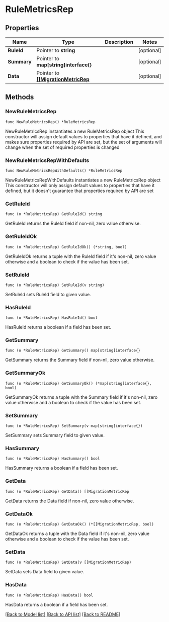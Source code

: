 # RuleMetricsRep

## Properties

Name | Type | Description | Notes
------------ | ------------- | ------------- | -------------
**RuleId** | Pointer to **string** |  | [optional] 
**Summary** | Pointer to **map[string]interface{}** |  | [optional] 
**Data** | Pointer to [**[]MigrationMetricRep**](MigrationMetricRep.md) |  | [optional] 

## Methods

### NewRuleMetricsRep

`func NewRuleMetricsRep() *RuleMetricsRep`

NewRuleMetricsRep instantiates a new RuleMetricsRep object
This constructor will assign default values to properties that have it defined,
and makes sure properties required by API are set, but the set of arguments
will change when the set of required properties is changed

### NewRuleMetricsRepWithDefaults

`func NewRuleMetricsRepWithDefaults() *RuleMetricsRep`

NewRuleMetricsRepWithDefaults instantiates a new RuleMetricsRep object
This constructor will only assign default values to properties that have it defined,
but it doesn't guarantee that properties required by API are set

### GetRuleId

`func (o *RuleMetricsRep) GetRuleId() string`

GetRuleId returns the RuleId field if non-nil, zero value otherwise.

### GetRuleIdOk

`func (o *RuleMetricsRep) GetRuleIdOk() (*string, bool)`

GetRuleIdOk returns a tuple with the RuleId field if it's non-nil, zero value otherwise
and a boolean to check if the value has been set.

### SetRuleId

`func (o *RuleMetricsRep) SetRuleId(v string)`

SetRuleId sets RuleId field to given value.

### HasRuleId

`func (o *RuleMetricsRep) HasRuleId() bool`

HasRuleId returns a boolean if a field has been set.

### GetSummary

`func (o *RuleMetricsRep) GetSummary() map[string]interface{}`

GetSummary returns the Summary field if non-nil, zero value otherwise.

### GetSummaryOk

`func (o *RuleMetricsRep) GetSummaryOk() (*map[string]interface{}, bool)`

GetSummaryOk returns a tuple with the Summary field if it's non-nil, zero value otherwise
and a boolean to check if the value has been set.

### SetSummary

`func (o *RuleMetricsRep) SetSummary(v map[string]interface{})`

SetSummary sets Summary field to given value.

### HasSummary

`func (o *RuleMetricsRep) HasSummary() bool`

HasSummary returns a boolean if a field has been set.

### GetData

`func (o *RuleMetricsRep) GetData() []MigrationMetricRep`

GetData returns the Data field if non-nil, zero value otherwise.

### GetDataOk

`func (o *RuleMetricsRep) GetDataOk() (*[]MigrationMetricRep, bool)`

GetDataOk returns a tuple with the Data field if it's non-nil, zero value otherwise
and a boolean to check if the value has been set.

### SetData

`func (o *RuleMetricsRep) SetData(v []MigrationMetricRep)`

SetData sets Data field to given value.

### HasData

`func (o *RuleMetricsRep) HasData() bool`

HasData returns a boolean if a field has been set.


[[Back to Model list]](../README.md#documentation-for-models) [[Back to API list]](../README.md#documentation-for-api-endpoints) [[Back to README]](../README.md)


